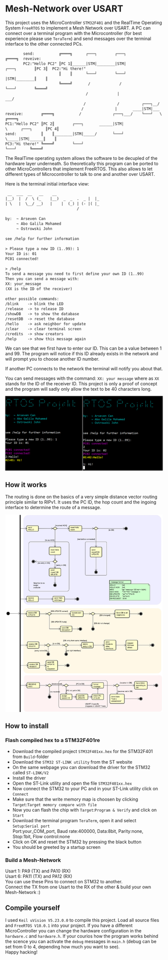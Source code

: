 # Mesh-Network over USART

This project uses the MicroController `STM32F401` and the RealTime Operating System `FreeRTOS` to implement a Mesh Network over USART.
A PC can connect over a terminal program with the Microcontroller (for best experience please use `TeraTerm`) and send messages over the terminal interface to the other connected PCs.

```
		send:           ╔════╗      ┌───┐        ┌───┐                              ╔════╗  reveive:
		PC2:"Hello PC2" ║PC 1║______|STM|________|STM|                 ┌───┐        ║PC 3║  PC2:"Hi there!"
						║    ║      └───┘        └───┘                 |STM|________║    ║
						╚════╝       /             /                   └───┘        ╚════╝
									/             |                  ___/              
								   /              /          ┌───┐__/                      
								  /              |       ____|STM|___                     
reveive:        ╔════╗           /              ┌───┐___/    └───┘   \                   ╔════╗
PC1:"Hello PC2" ║PC 2║        ┌───┐       ______|STM|                  \      ┌───┐      ║PC 4║
send:           ║    ║________|STM|_____/       └───┘                   \_____|STM|______║    ║
PC3:"Hi there!" ╚════╝        └───┘                                           └───┘      ╚════╝
```

The RealTime operating system allows the software to be decupled of the hardware layer underneath. So theoretically this program can be ported to other MicroControllers that implement FreeRTOS. This also allows to let different types of Microcontroller to talk to one and another over USART.

Here is the terminal initial interface view:
```
 __  ___  __   __    __
|__)  |  /  \ (_    |__)  _  _  .  _ |  |_
| \   |  \__/ __)   |    |  (_) | (- |( |_
                                /

by:  ~ Arseven Can
     ~ Abo Galila Mohamed
     ~ Ostrowski John

see /help for further information

> Please type a new ID (1..99): 1
Your ID is: 01
PC01 connected!

> /help
To send a message you need to first define your own ID (1..99)
Then you can send a message with:
XX: your_message
(XX is the ID of the receiver)

other possible commands:
/blink    -> blink the LED
/release  -> to release ID
/showDB   -> to show the database
/resetDB  -> reset the database
/hello    -> ask neighbor for update
/clear    -> clear terminal screen
/credits  -> show creators
/help     -> show this message again
```
We can see that we first have to enter our ID. This can be a value between 1 and 99. The program will notice if this ID already exists in the network and will prompt you to choose another ID number.

If another PC connects to the network the terminal will notify you about that.

You can send messages with the command: `XX: your message` where as `XX` stands for the ID of the receiver ID.
This project is only a proof of concept and the program will sadly only allow the text to be 40 characters long.

![](Doc/example.png)

## How it works
The routing is done on the basics of a very simple distance vector routing principle similar to RIPv1. It uses the PC ID, the hop count and the ingoing interface to determine the route of a message.

<p align="center">
  <img src="Doc/RTOS Projekt v6.jpg"="350" title="Diagram: How it works">
</p>

## How to install

### Flash compiled hex to a STM32F401re
- Download the compiled project `STM32F401xx.hex` for the STM32F401 from `Build`-folder
- Download the `STM32 ST-LINK utility` from the ST website
- On the same webpage you can download the driver for the STM32 called `ST-LINK/V2`
- Install the driver
- Open the ST-Link utility and open the file `STM32F401xx.hex`
- Now connect the STM32 to your PC and in your ST-Link utility click on `Connect`
- Make sure that the write memory map is choosen by clicking `Target`:`Target memory compare with file`
- Now you can flash the chip with `Target`:`Program & Verify` and click on `Start`
- Download the terminal program `TeraTerm`, open it and select `Setup`:`Serial port`<br>
  Port:your_COM_port, Baud rate:400000, Data:8bit, Parity:none, Stop:1bit, Flow control:none
- Click on OK and reset the STM32 by pressing the black button
- You should be greeted by a startup screen

### Build a Mesh-Network
Usart 1: PA9  (TX) and PA10 (RX)<br>
Usart 6: PA11 (TX) and PA12 (RX)<br>
You can use these Pins to connect on STM32 to another.<br>
Connect the TX from one Usart to the RX of the other & build your own Mesh-Network :)

## Compile yourself
I used `Keil uVision V5.23.0.0` to compile this project. Load all source files and `FreeRTOS V10.0.1` into your project. If you have a different MicroController you can change the hardware configuration in the `hardware.c` and `hardware.h`. If your courios how the program works behind the scence you can activate the `debug` messages in `main.h` (debug can be set from 0 to 4, depending how much you want to see).<br>
Happy hacking!
